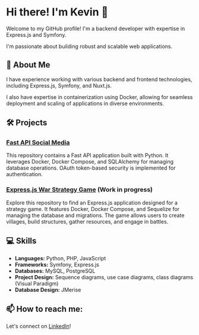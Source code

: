 # Hi there! I'm Kevin 👋

Welcome to my GitHub profile! I'm a backend developer with expertise in Express.js and Symfony. 

I'm passionate about building robust and scalable web applications.

## :book: About Me

I have experience working with various backend and frontend technologies, including Express.js, Symfony, and Nuxt.js. 

I also have expertise in containerization using Docker, allowing for seamless deployment and scaling of applications in diverse environments.

## 🛠️ Projects

### [Fast API Social Media](https://github.com/khersinpro/fast-social-media)
This repository contains a Fast API application built with Python. It leverages Docker, Docker Compose, and SQLAlchemy for managing database operations. OAuth token-based security is implemented for authentication.

### [Express.js War Strategy Game](https://github.com/khersinpro/strategy-game-express) (Work in progress)
Explore this repository to find an Express.js application designed for a strategy game. It features Docker, Docker Compose, and Sequelize for managing the database and migrations. The game allows users to create villages, build structures, gather resources, and engage in battles.

## 💻 Skills

- **Languages:** Python, PHP, JavaScript
- **Frameworks:** Symfony, Express.js
- **Databases:** MySQL, PostgreSQL
- **Project Design:** Sequence diagrams, use case diagrams, class diagrams (Visual Paradigm)
- **Database Design:** JMerise

## 📫 How to reach me:

Let's connect on [LinkedIn](https://www.linkedin.com/in/kevin-hersin/)!


<!--
**khersinpro/khersinpro** is a ✨ _special_ ✨ repository because its `README.md` (this file) appears on your GitHub profile.

Here are some ideas to get you started:

- 🔭 I’m currently working on ...
- 🌱 I’m currently learning ...
- 👯 I’m looking to collaborate on ...
- 🤔 I’m looking for help with ...
- 💬 Ask me about ...
- 📫 How to reach me: ...
- 😄 Pronouns: ...
- ⚡ Fun fact: ...
-->
